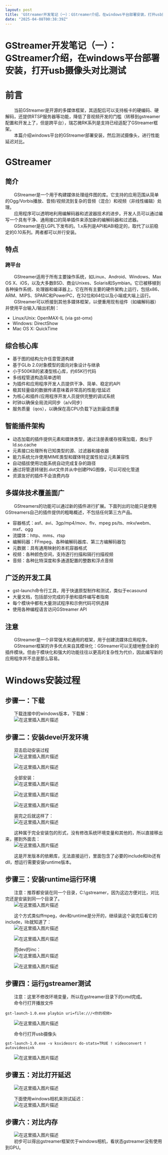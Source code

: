 ```yaml
---
layout: post
title: 'GStreamer开发笔记（一）：GStreamer介绍，在windows平台部署安装，打开usb摄像头对比测试'
date: "2025-04-08T00:38:39Z"
---
```

GStreamer开发笔记（一）：GStreamer介绍，在windows平台部署安装，打开usb摄像头对比测试
========================================================

前言
==

  当前GStreamer是开源的多媒体框架，其适配后可以支持板卡的硬编码、硬解码，还提供RTSP服务器等功能，降低了音视频开发的门槛（转移到gstreamer配置和开发上了，但是跨平台），瑞芯微RK系列是支持已经适配了GStreamer框架。  
  本篇介绍windows平台的GStreamer部署安装，然后测试摄像头，进行性能延迟对比。

GStreamer
=========

简介
--

  GStreamer是一个用于构建媒体处理组件图的库。它支持的应用范围从简单的Ogg/Vorbis播放、音频/视频流到复杂的音频（混合）和视频（非线性编辑）处理。  
  应用程序可以透明地利用编解码器和滤波器技术的进步。开发人员可以通过编写一个具有干净、通用接口的简单插件来添加新的编解码器和过滤器。  
  GStreamer是在LGPL下发布的。1.x系列是API和ABI稳定的，取代了以前稳定的0.10系列。两者都可以并行安装。

特点
--

### 跨平台

  GStreamer适用于所有主要操作系统，如Linux、Android、Windows、Max OS X、iOS，以及大多数BSD、商业Unixes、Solaris和Symbian。它已被移植到各种操作系统、处理器和编译器上。它在所有主要的硬件架构上运行，包括x86、ARM、MIPS、SPARC和PowerPC，在32位和64位以及小端或大端上运行。  
  GStreamer可以桥接到其他多媒体框架，以便重用现有组件（如编解码器）并使用平台输入/输出机制：

*   Linux/Unix: OpenMAX-IL (via gst-omx)
*   Windows: DirectShow
*   Mac OS X: QuickTime

综合核心库
-----

*   基于图的结构允许任意管道构建
*   基于GLib 2.0对象模型的面向对象设计与继承
*   小于500KB的紧凑型核心库，约65K行代码
*   多线程管道构造简单透明
*   为插件和应用程序开发人员提供干净、简单、稳定的API
*   极其轻量级的数据传递意味着非常高的性能/低延迟
*   为核心和插件/应用程序开发人员提供完整的调试系统
*   时钟以确保全局流间同步（a/v同步）
*   服务质量（qos），以确保在高CPU负载下达到最佳质量

智能插件架构
------

*   动态加载的插件提供元素和媒体类型，通过注册表缓存按需加载，类似于ld.so.cache
*   元素接口处理所有已知类型的源、过滤器和接收器
*   能力系统允许使用MIME类型和媒体特定属性验证元素兼容性
*   自动插拔使用功能系统自动完成复杂的路径
*   通过将管道转储到.dot文件并从中创建PNG图像，可以可视化管道
*   资源友好的插件不会浪费内存

多媒体技术覆盖面广
---------

  GStreamers的功能可以通过新的插件进行扩展。下面列出的功能只是使用GStreamers自己的插件提供的粗略概述，不包括任何第三方产品。

*   容器格式：asf、avi、3gp/mp4/mov、flv、mpeg ps/ts、mkv/webm、mxf、ogg
*   流媒体：http、mms、rtsp
*   编解码器：FFmpeg、各种编解码器库、第三方编解码器包
*   元数据：具有通用映射的本机容器格式
*   视频：各种颜色空间，支持逐行扫描和隔行扫描视频
*   音频：各种比特深度和多通道配置的整数和浮点音频

广泛的开发工具
-------

*   gst-launch命令行工具，用于快速原型制作和测试，类似于ecasound
*   大量文档，包括部分完成的手册和插件编写者指南
*   每个模块中都有大量测试程序和示例代码可供选择
*   使用各种编程语言访问GStreamer API

注意
--

  GStreamer是一个非常强大和通用的框架，用于创建流媒体应用程序。  
  GStreamer框架的许多优点来自其模块化：GStreamer可以无缝地整合新的插件模块。但由于模块化和强大的功能往往以更高的复杂性为代价，因此编写新的应用程序并不总是那么容易。

Windows安装过程
===========

步骤一：下载
------

  下载连接中的windows版本，下载解：  
  ![在这里插入图片描述](https://img2024.cnblogs.com/blog/1971530/202504/1971530-20250407185518466-79147009.png)

步骤二：安装devel开发环境
---------------

  双击启动安装过程  
  ![在这里插入图片描述](https://img2024.cnblogs.com/blog/1971530/202504/1971530-20250407185518513-1301780145.png)

  ![在这里插入图片描述](https://img2024.cnblogs.com/blog/1971530/202504/1971530-20250407185518406-2061829989.png)

  全部安装：  
  ![在这里插入图片描述](https://img2024.cnblogs.com/blog/1971530/202504/1971530-20250407185518373-693427095.png)

  ![在这里插入图片描述](https://img2024.cnblogs.com/blog/1971530/202504/1971530-20250407185518397-1152190353.png)

  ![在这里插入图片描述](https://img2024.cnblogs.com/blog/1971530/202504/1971530-20250407185518442-1497143588.png)

  装完之后就这样了：  
  ![在这里插入图片描述](https://img2024.cnblogs.com/blog/1971530/202504/1971530-20250407185518645-1072461544.png)

  这种属于完全安装包的形式，没有修改系统环境变量和其他的，所以直接移出来，挪到外面去：  
  ![在这里插入图片描述](https://img2024.cnblogs.com/blog/1971530/202504/1971530-20250407185518560-312968717.png)

  这是开发版本的依赖库，无法直接运行，里面包含了必要的include和lib还有dll，想运行需要安装runtime版本。

步骤三：安装runtime运行环境
-----------------

  注意：推荐都安装在同一个目录，C:\\gstreamer，因为这边方便对比，对比完还是安装到同一个目录了。  
  ![在这里插入图片描述](https://img2024.cnblogs.com/blog/1971530/202504/1971530-20250407185518579-1876940967.png)

  这个方式类似ffmpeg，dev和runtime是分开的，继续装这个装完后看它的include，lib就知道了：  
  ![在这里插入图片描述](https://img2024.cnblogs.com/blog/1971530/202504/1971530-20250407185518627-1176927628.png)

  ![在这里插入图片描述](https://img2024.cnblogs.com/blog/1971530/202504/1971530-20250407185518646-41781261.png)

  而dev的inc：  
  ![在这里插入图片描述](https://img2024.cnblogs.com/blog/1971530/202504/1971530-20250407185518593-575781691.png)

  ![在这里插入图片描述](https://img2024.cnblogs.com/blog/1971530/202504/1971530-20250407185518617-1525632563.png)

步骤四：运行gstreamer测试
-----------------

  注意：这里不修改环境变量，所以在gstreamer目录下的cmd完成。  
  命令行打开播放文件

    gst-launch-1.0.exe playbin uri=file:///<你的视频>
    

  ![在这里插入图片描述](https://img2024.cnblogs.com/blog/1971530/202504/1971530-20250407185518660-358166045.png)

  命令行打开usb摄像头

    gst-launch-1.0.exe -v ksvideosrc do-stats=TRUE ! videoconvert ! autovideosink
    

  ![在这里插入图片描述](https://img2024.cnblogs.com/blog/1971530/202504/1971530-20250407185518624-2143995970.png)

步骤五：对比打开延迟
----------

  ![在这里插入图片描述](https://img2024.cnblogs.com/blog/1971530/202504/1971530-20250407185518655-1220166488.png)

  下面使用windows相机来测试延迟：  
  ![在这里插入图片描述](https://img2024.cnblogs.com/blog/1971530/202504/1971530-20250407185518695-1126032350.png)

步骤六：对比内存
--------

  ![在这里插入图片描述](https://img2024.cnblogs.com/blog/1971530/202504/1971530-20250407185518640-1932103848.png)  
  初步可以得出gstreamer框架优于windows相机，看状态gstreamer没有使用到GPU。